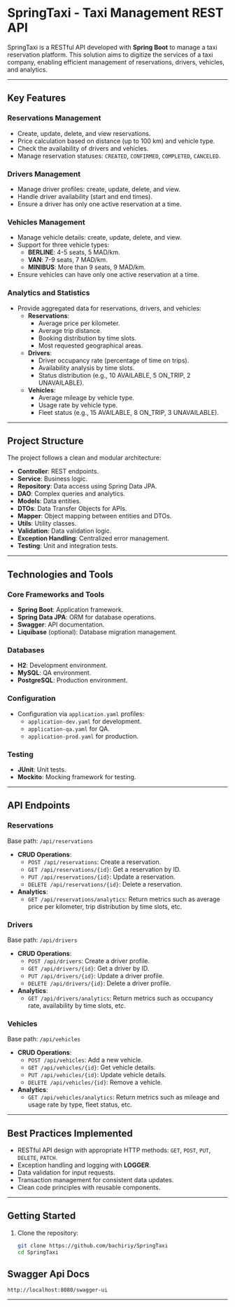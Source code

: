 # SpringTaxi - Taxi Management REST API

SpringTaxi is a RESTful API developed with **Spring Boot** to manage a taxi reservation platform. This solution aims to digitize the services of a taxi company, enabling efficient management of reservations, drivers, vehicles, and analytics.

---

## **Key Features**

### Reservations Management
- Create, update, delete, and view reservations.
- Price calculation based on distance (up to 100 km) and vehicle type.
- Check the availability of drivers and vehicles.
- Manage reservation statuses: `CREATED`, `CONFIRMED`, `COMPLETED`, `CANCELED`.

### Drivers Management
- Manage driver profiles: create, update, delete, and view.
- Handle driver availability (start and end times).
- Ensure a driver has only one active reservation at a time.

### Vehicles Management
- Manage vehicle details: create, update, delete, and view.
- Support for three vehicle types:
    - **BERLINE**: 4-5 seats, 5 MAD/km.
    - **VAN**: 7-9 seats, 7 MAD/km.
    - **MINIBUS**: More than 9 seats, 9 MAD/km.
- Ensure vehicles can have only one active reservation at a time.

### Analytics and Statistics
- Provide aggregated data for reservations, drivers, and vehicles:
    - **Reservations**:
        - Average price per kilometer.
        - Average trip distance.
        - Booking distribution by time slots.
        - Most requested geographical areas.
    - **Drivers**:
        - Driver occupancy rate (percentage of time on trips).
        - Availability analysis by time slots.
        - Status distribution (e.g., 10 AVAILABLE, 5 ON_TRIP, 2 UNAVAILABLE).
    - **Vehicles**:
        - Average mileage by vehicle type.
        - Usage rate by vehicle type.
        - Fleet status (e.g., 15 AVAILABLE, 8 ON_TRIP, 3 UNAVAILABLE).

---

## **Project Structure**
The project follows a clean and modular architecture:
- **Controller**: REST endpoints.
- **Service**: Business logic.
- **Repository**: Data access using Spring Data JPA.
- **DAO**: Complex queries and analytics.
- **Models**: Data entities.
- **DTOs**: Data Transfer Objects for APIs.
- **Mapper**: Object mapping between entities and DTOs.
- **Utils**: Utility classes.
- **Validation**: Data validation logic.
- **Exception Handling**: Centralized error management.
- **Testing**: Unit and integration tests.

---

## **Technologies and Tools**

### Core Frameworks and Tools
- **Spring Boot**: Application framework.
- **Spring Data JPA**: ORM for database operations.
- **Swagger**: API documentation.
- **Liquibase** (optional): Database migration management.

### Databases
- **H2**: Development environment.
- **MySQL**: QA environment.
- **PostgreSQL**: Production environment.

### Configuration
- Configuration via `application.yaml` profiles:
    - `application-dev.yaml` for development.
    - `application-qa.yaml` for QA.
    - `application-prod.yaml` for production.

### Testing
- **JUnit**: Unit tests.
- **Mockito**: Mocking framework for testing.

---

## **API Endpoints**

### Reservations
Base path: `/api/reservations`
- **CRUD Operations**:
    - `POST /api/reservations`: Create a reservation.
    - `GET /api/reservations/{id}`: Get a reservation by ID.
    - `PUT /api/reservations/{id}`: Update a reservation.
    - `DELETE /api/reservations/{id}`: Delete a reservation.
- **Analytics**:
    - `GET /api/reservations/analytics`: Return metrics such as average price per kilometer, trip distribution by time slots, etc.

### Drivers
Base path: `/api/drivers`
- **CRUD Operations**:
    - `POST /api/drivers`: Create a driver profile.
    - `GET /api/drivers/{id}`: Get a driver by ID.
    - `PUT /api/drivers/{id}`: Update a driver profile.
    - `DELETE /api/drivers/{id}`: Delete a driver profile.
- **Analytics**:
    - `GET /api/drivers/analytics`: Return metrics such as occupancy rate, availability by time slots, etc.

### Vehicles
Base path: `/api/vehicles`
- **CRUD Operations**:
    - `POST /api/vehicles`: Add a new vehicle.
    - `GET /api/vehicles/{id}`: Get vehicle details.
    - `PUT /api/vehicles/{id}`: Update vehicle details.
    - `DELETE /api/vehicles/{id}`: Remove a vehicle.
- **Analytics**:
    - `GET /api/vehicles/analytics`: Return metrics such as mileage and usage rate by type, fleet status, etc.

---

## **Best Practices Implemented**
- RESTful API design with appropriate HTTP methods: `GET`, `POST`, `PUT`, `DELETE`, `PATCH`.
- Exception handling and logging with **LOGGER**.
- Data validation for input requests.
- Transaction management for consistent data updates.
- Clean code principles with reusable components.

---

## **Getting Started**

1. Clone the repository:
   ```bash
   git clone https://github.com/bachiriy/SpringTaxi
   cd SpringTaxi
   ```

## **Swagger Api Docs**
    http://localhost:8080/swagger-ui
---
